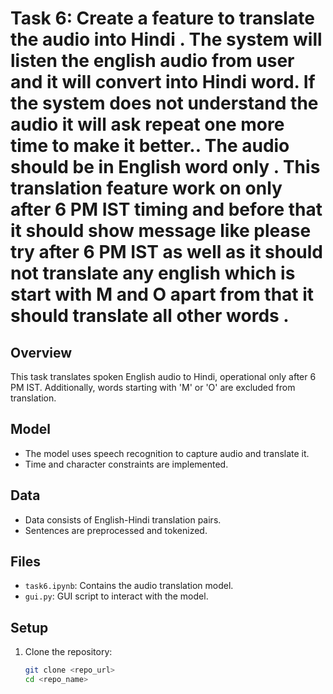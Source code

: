 # Task 6: Create a feature to translate the audio into Hindi . The system will listen the english audio from user and it will convert into Hindi word. If the system does not understand the audio it will ask repeat one more time to make it better.. The audio should be in English word only . This translation feature work on only after 6 PM IST timing and before that it should show message like please try after 6 PM IST as well as it should not translate any english which is start with M and O apart from that it should translate all other words .


## Overview
This task translates spoken English audio to Hindi, operational only after 6 PM IST. Additionally, words starting with 'M' or 'O' are excluded from translation.

## Model
- The model uses speech recognition to capture audio and translate it.
- Time and character constraints are implemented.

## Data
- Data consists of English-Hindi translation pairs.
- Sentences are preprocessed and tokenized.

## Files
- `task6.ipynb`: Contains the audio translation model.
- `gui.py`: GUI script to interact with the model.

## Setup
1. Clone the repository:
   ```bash
   git clone <repo_url>
   cd <repo_name>


